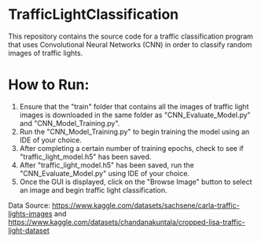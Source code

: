 # TrafficLightClassification

This repository contains the source code for a traffic classification program that uses Convolutional Neural Networks (CNN) in order to classify random images of traffic lights.

# How to Run:

1. Ensure that the "train" folder that contains all the images of traffic light images is downloaded in the same folder as "CNN_Evaluate_Model.py" and "CNN_Model_Training.py".
2. Run the "CNN_Model_Training.py" to begin training the model using an IDE of your choice.
3. After completing a certain number of training epochs, check to see if "traffic_light_model.h5" has been saved.
4. After "traffic_light_model.h5" has been saved, run the "CNN_Evaluate_Model.py" using IDE of your choice.
5. Once the GUI is displayed, click on the "Browse Image" button to select an image and begin traffic light classification.

Data Source: https://www.kaggle.com/datasets/sachsene/carla-traffic-lights-images and https://www.kaggle.com/datasets/chandanakuntala/cropped-lisa-traffic-light-dataset
